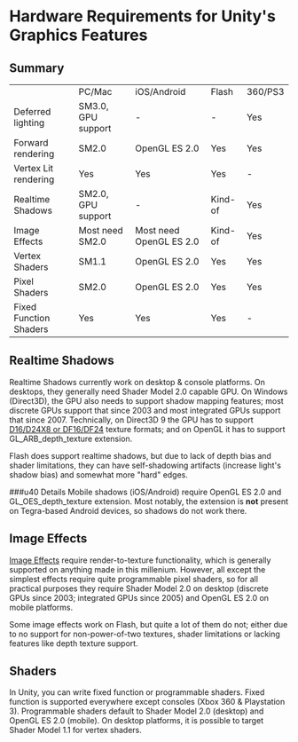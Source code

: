 Hardware Requirements for Unity's Graphics Features
===================================================


Summary
-------



|    |    |    |    |    |
|:---|:---|:---|:---|:---|
|                       |PC/Mac             |iOS/Android             |Flash   |360/PS3      |
|Deferred lighting      |SM3.0, GPU support |-                       |-       |Yes          |
|Forward rendering      |SM2.0              |OpenGL ES 2.0           |Yes     |Yes          |
|Vertex Lit rendering   |Yes                |Yes                     |Yes     |-            |
|Realtime Shadows       |SM2.0, GPU support |-                       |Kind-of |Yes          |
|Image Effects          |Most need SM2.0    |Most need OpenGL ES 2.0 |Kind-of |Yes          |
|Vertex Shaders         |SM1.1              |OpenGL ES 2.0           |Yes     |Yes          |
|Pixel Shaders          |SM2.0              |OpenGL ES 2.0           |Yes     |Yes          |
|Fixed Function Shaders |Yes                |Yes                     |Yes     |-            |


Realtime Shadows
----------------


Realtime Shadows currently work on desktop & console platforms. On desktops, they generally need Shader Model 2.0 capable GPU. On Windows (Direct3D), the GPU also needs to support shadow mapping features; most discrete GPUs support that since 2003 and most integrated GPUs support that since 2007. Technically, on Direct3D 9 the GPU has to support [D16/D24X8 or DF16/DF24](http://aras-p.info/texts/D3D9GPUHacks.html.md) texture formats; and on OpenGL it has to support GL_ARB_depth_texture extension.

Flash does support realtime shadows, but due to lack of depth bias and shader limitations, they can have self-shadowing artifacts (increase light's shadow bias) and somewhat more "hard" edges.


###u40 Details
Mobile shadows (iOS/Android) require OpenGL ES 2.0 and GL_OES_depth_texture extension. Most notably, the extension is __not__ present on Tegra-based Android devices, so shadows do not work there.


Image Effects
-------------


[Image Effects](comp-ImageEffects.md) require render-to-texture functionality, which is generally supported on anything made in this millenium. However, all except the simplest effects require quite programmable pixel shaders, so for all practical purposes they require Shader Model 2.0 on desktop (discrete GPUs since 2003; integrated GPUs since 2005) and OpenGL ES 2.0 on mobile platforms.

Some image effects work on Flash, but quite a lot of them do not; either due to no support for non-power-of-two textures, shader limitations or lacking features like depth texture support.


Shaders
-------


In Unity, you can write fixed function or programmable shaders. Fixed function is supported everywhere except consoles (Xbox 360 & Playstation 3). Programmable shaders default to Shader Model 2.0 (desktop) and OpenGL ES 2.0 (mobile). On desktop platforms, it is possible to target Shader Model 1.1 for vertex shaders.
